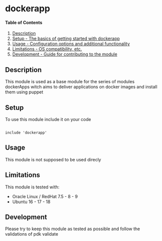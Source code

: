 
# dockerapp

#### Table of Contents

1. [Description](#description)
2. [Setup - The basics of getting started with dockerapp](#setup)
3. [Usage - Configuration options and additional functionality](#usage)
4. [Limitations - OS compatibility, etc.](#limitations)
5. [Development - Guide for contributing to the module](#development)

## Description

This module is used as a base module for the series of modules dockerApps witch aims to deliver applications on docker images and install them using puppet

## Setup

To use this module include it on your code

```

include 'dockerapp'

```

## Usage

This module is not supposed to be used direcly


## Limitations

This module is tested with:
  * Oracle Linux / RedHat 7.5 - 8 - 9
  * Ubuntu 16 - 17 - 18

## Development

Please try to keep this module as tested as possible and follow the validations of pdk validate


